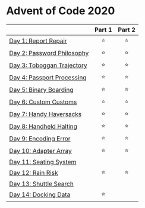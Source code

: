 # Advent of Code 2020

|  | Part 1 | Part 2 |
|---|:---:|:---:|
| [Day 1: Report Repair](day01) | ⭐ | ⭐ |
| [Day 2: Password Philosophy](day02) | ⭐ | ⭐ |
| [Day 3: Toboggan Trajectory](day03) | ⭐ | ⭐ |
| [Day 4: Passport Processing](day04) | ⭐ | ⭐ |
| [Day 5: Binary Boarding](day05) | ⭐ | ⭐ |
| [Day 6: Custom Customs](day06) | ⭐ | ⭐ |
| [Day 7: Handy Haversacks](day07) | ⭐ | ⭐ |
| [Day 8: Handheld Halting](day08) | ⭐ | ⭐ |
| [Day 9: Encoding Error](day09) | ⭐ | ⭐ |
| [Day 10: Adapter Array](day10) | ⭐ | ⭐ |
| [Day 11: Seating System](day11) |  |  |
| [Day 12: Rain Risk](day12) | ⭐ | ⭐ |
| [Day 13: Shuttle Search](day13) |  |  |
| [Day 14: Docking Data](day14) | ⭐ |  |
